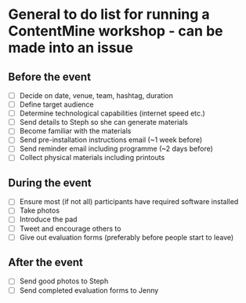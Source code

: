 # General to do list for running a ContentMine workshop - can be made into an issue

## Before the event

- [ ] Decide on date, venue, team, hashtag, duration
- [ ] Define target audience
- [ ] Determine technological capabilities (internet speed etc.)
- [ ] Send details to Steph so she can generate materials
- [ ] Become familiar with the materials
- [ ] Send pre-installation instructions email (~1 week before)
- [ ] Send reminder email including programme (~2 days before)
- [ ] Collect physical materials including printouts

## During the event

- [ ] Ensure most (if not all) participants have required software installed
- [ ] Take photos
- [ ] Introduce the pad
- [ ] Tweet and encourage others to
- [ ] Give out evaluation forms (preferably before people start to leave)

## After the event

- [ ] Send good photos to Steph
- [ ] Send completed evaluation forms to Jenny
